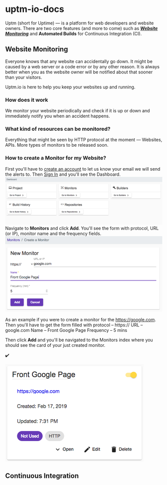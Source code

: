 # uptm-io-docs

Uptm (short for Uptime) &mdash; is a platform for web developers and website owners. There are two core features (and more to come) such as [***Website Monitoring***](#website-monitoring) and **Automated Builds** for Continuous Integration (CI).

## Website Monitoring

Everyone knows that any website can accidentally go down. It might be caused by a web server or a code error or by any other reason. It is always better when you as the website owner will be notified about that sooner than your visitors.

Uptm.io is here to help you keep your websites up and running.

### How does it work
We monitor your website periodically and check if it is up or down and immediately notify you when an accident happens.

### What kind of resources can be monitored?
Everything that might be seen by HTTP protocol at the moment &mdash; Websites, APIs. More types of monitors to be released soon.

### How to create a Monitor for my Website?

First you'll have to [create an account](https://login.uptm.io/signup) to let us know your email we will send the alerts to. Then [Sign In](https://login.uptm.io/signin) and you'll see the Dashboard.
![Dashboard](/img/dashboard.png)
Navigate to **Monitors** and click **Add**.
You'll see the form with protocol, URL (or IP), monitor name and the frequency fields.
![Create a Monitor](/img/create-a-monitor.png)

As an example if you were to create a monitor for the https://google.com. Then you'll have to get the form filled with
protocol – https://
URL – google.com
Name – Front Google Page
Frequency – 5 mins

Then click **Add** and you'll be navigated to the Monitors index where you should see the card of your just created monitor.

:heavy_check_mark:

![Monitor](/img/monitor-card.png) 

## Continuous Integration


